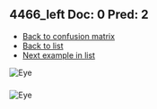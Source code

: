 ## 4466_left Doc: 0 Pred: 2
- [Back to confusion matrix](https://github.com/juliandewit/kaggle_retinopathy/blob/master/matrix.md)
- [Back to list](https://github.com/juliandewit/kaggle_retinopathy/blob/master/lists/02/list.md)
- [Next example in list](https://github.com/juliandewit/kaggle_retinopathy/blob/master/lists/02/45/4558_right.md)

![Eye](https://retinopaty.blob.core.windows.net/size1024/4466_left_0.jpeg)

### 

![Eye]()
